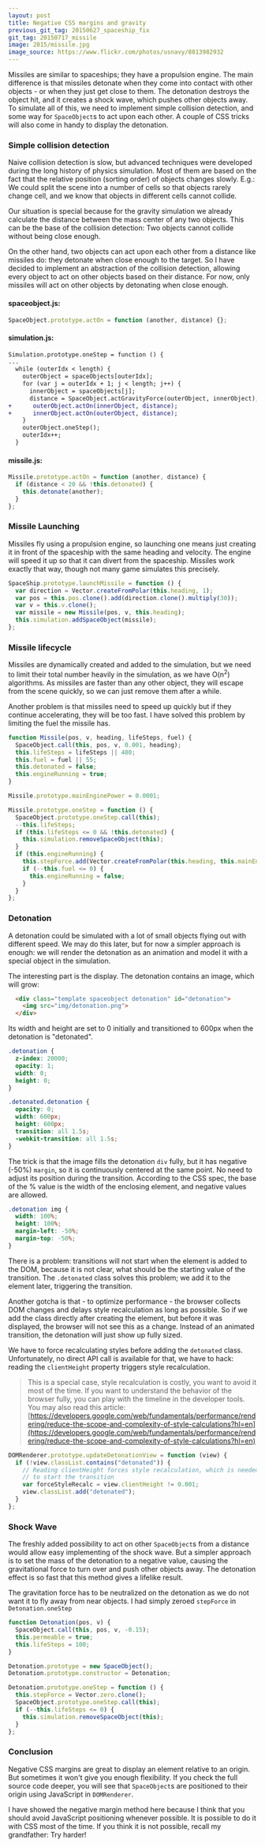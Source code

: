 ```yaml
---
layout: post
title: Negative CSS margins and gravity
previous_git_tag: 20150627_spaceship_fix
git_tag: 20150717_missile
image: 2015/missile.jpg
image_source: https://www.flickr.com/photos/usnavy/8813982932
---
```


Missiles are similar to spaceships; they have a propulsion engine. The main difference is that missiles detonate when they come into contact with other objects - or when they just get close to them. The detonation destroys the object hit, and it creates a shock wave, which pushes other objects away. To simulate all of this, we need to implement simple collision detection, and some way for `SpaceObject`s to act upon each other. A couple of CSS tricks will also come in handy to display the detonation.

### Simple collision detection

Naive collision detection is slow, but advanced techniques were developed during the long history of physics simulation. Most of them are based on the fact that the relative position (sorting order) of objects changes slowly. E.g.: We could split the scene into a number of cells so that objects rarely change cell, and we know that objects in different cells cannot collide.

Our situation is special because for the gravity simulation we already calculate the distance between the mass center of any two objects. This can be the base of the collision detection: Two objects cannot collide without being close enough.

On the other hand, two objects can act upon each other from a distance like missiles do: they detonate when close enough to the target. So I have decided to implement an abstraction of the collision detection, allowing every object to act on other objects based on their distance. For now, only missiles will act on other objects by detonating when close enough.

#### spaceobject.js:
```javascript
SpaceObject.prototype.actOn = function (another, distance) {};
```

#### simulation.js:
```diff
Simulation.prototype.oneStep = function () {
...
  while (outerIdx < length) {
    outerObject = spaceObjects[outerIdx];
    for (var j = outerIdx + 1; j < length; j++) {
      innerObject = spaceObjects[j];
      distance = SpaceObject.actGravityForce(outerObject, innerObject);
+      outerObject.actOn(innerObject, distance);
+      innerObject.actOn(outerObject, distance);
    }
    outerObject.oneStep();
    outerIdx++;
  }
```
#### missile.js:

```javascript
Missile.prototype.actOn = function (another, distance) {
  if (distance < 20 && !this.detonated) {
    this.detonate(another);
  }
};
```

### Missile Launching

Missiles fly using a propulsion engine, so launching one means just creating it in front of the spaceship with the same heading and velocity. The engine will speed it up so that it can divert from the spaceship. Missiles work exactly that way, though not many game simulates this precisely.


```javascript
SpaceShip.prototype.launchMissile = function () {
  var direction = Vector.createFromPolar(this.heading, 1);
  var pos = this.pos.clone().add(direction.clone().multiply(30));
  var v = this.v.clone();
  var missile = new Missile(pos, v, this.heading);
  this.simulation.addSpaceObject(missile);
};
```

### Missile lifecycle

Missiles are dynamically created and added to the simulation, but we need to limit their total number heavily in the simulation, as we have O(n<sup>2</sup>) algorithms. As missiles are faster than any other object, they will escape from the scene quickly, so we can just remove them after a while.

Another problem is that missiles need to speed up quickly but if they continue accelerating, they will be too fast. I have solved this problem by limiting the fuel the missile has.

```javascript
function Missile(pos, v, heading, lifeSteps, fuel) {
  SpaceObject.call(this, pos, v, 0.001, heading);
  this.lifeSteps = lifeSteps || 480;
  this.fuel = fuel || 55;
  this.detonated = false;
  this.engineRunning = true;
}

Missile.prototype.mainEnginePower = 0.0001;

Missile.prototype.oneStep = function () {
  SpaceObject.prototype.oneStep.call(this);
  --this.lifeSteps;
  if (this.lifeSteps <= 0 && !this.detonated) {
    this.simulation.removeSpaceObject(this);
  }
  if (this.engineRunning) {
    this.stepForce.add(Vector.createFromPolar(this.heading, this.mainEnginePower));
    if (--this.fuel <= 0) {
      this.engineRunning = false;
    }
  }
};
```

### Detonation

A detonation could be simulated with a lot of small objects flying out with different speed. We may do this later, but for now a simpler approach is enough: we will render the detonation as an animation and model it with a special object in the simulation.

The interesting part is the display. The detonation contains an image, which will grow:

```html
  <div class="template spaceobject detonation" id="detonation">
    <img src="img/detonation.png">
  </div>
```

Its width and height are set to 0 initially and transitioned to 600px when the detonation is "detonated".

```css
.detonation {
  z-index: 20000;
  opacity: 1;
  width: 0;
  height: 0;
}

.detonated.detonation {
  opacity: 0;
  width: 600px;
  height: 600px;
  transition: all 1.5s;
  -webkit-transition: all 1.5s;
}
```

The trick is that the image fills the detonation `div` fully, but it has negative (-50%) `margin`, so it is continuously centered at the same point. No need to adjust its position during the transition. 
According to the CSS spec, the base of the % value is the width of the enclosing element, and negative values are allowed.
 
```css
.detonation img {
  width: 100%;
  height: 100%;
  margin-left: -50%;
  margin-top: -50%;
}
```

There is a problem: transitions will not start when the element is added to the DOM, because it is not clear, what should be the starting value of the transition. The `.detonated` class solves this problem; we add it to the element later, triggering the transition.

Another gotcha is that - to optimize performance - the browser collects DOM changes and delays style recalculation as long as possible. So if we add the class directly after creating the element, but before it was displayed, the browser will not see this as a change. Instead of an animated transition, the detonation will just show up fully sized.

We have to force recalculating styles before adding the `detonated` class. Unfortunately, no direct API call is available for that, we have to hack: reading the `clientHeight` property triggers style recalculation.

> This is a special case, style recalculation is costly, you want to avoid it most of the time. If you want to understand the behavior of the browser fully, you can play with the timeline in the developer tools. You may also read this article: [https://developers.google.com/web/fundamentals/performance/rendering/reduce-the-scope-and-complexity-of-style-calculations?hl=en](https://developers.google.com/web/fundamentals/performance/rendering/reduce-the-scope-and-complexity-of-style-calculations?hl=en)

```javascript
DOMRenderer.prototype.updateDetonationView = function (view) {
  if (!view.classList.contains("detonated")) {
    // Reading clientHeight forces style recalculation, which is needed
    // to start the transition
    var forceStyleRecalc = view.clientHeight != 0.001;
    view.classList.add("detonated");
  }
};
```

### Shock Wave

The freshly added possibility to act on other `SpaceObject`s from a distance would allow easy implementing of the shock wave. But a simpler approach is to set the mass of the detonation to a negative value, causing the gravitational force to turn over and push other objects away. The detonation effect is so fast that this method gives a lifelike result.

The gravitation force has to be neutralized on the detonation as we do not want it to fly away from near objects. I had simply zeroed `stepForce` in `Detonation.oneStep`


```javascript
function Detonation(pos, v) {
  SpaceObject.call(this, pos, v, -0.15);
  this.permeable = true;
  this.lifeSteps = 100;
}

Detonation.prototype = new SpaceObject();
Detonation.prototype.constructor = Detonation;

Detonation.prototype.oneStep = function () {
  this.stepForce = Vector.zero.clone();
  SpaceObject.prototype.oneStep.call(this);
  if (--this.lifeSteps <= 0) {
    this.simulation.removeSpaceObject(this);
  }
};
```

### Conclusion

Negative CSS margins are great to display an element relative to an origin. But sometimes it won't give you enough flexibility. If you check the full source code deeper, you will see that `SpaceObject`s are positioned to their origin using JavaScript in `DOMRenderer`.

I have showed the negative margin method here because I think that you should avoid JavaScript positioning whenever possible. It is possible to do it with CSS most of the time. If you think it is not possible, recall my grandfather: Try harder!